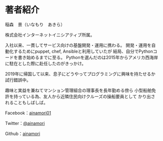 # 著者紹介

稲森　景（いなもり　あきら）

株式会社インターネットイニシアティブ所属。

入社以来、一貫してサービス向けの基盤開発・運用に携わる。
開発・運用を自動化するためにpuppet, chef, Ansibleと利用していたが
結局、自分でPythonコードを書き始めるまでに至る。
Pythonを選んだのは2015年からアメリカ西海岸に駐在とした際に赴任したのがきっかけ。

2019年に帰国して以来、息子にどうやってプログラミングに興味を持たせるか試行錯誤中。

趣味と実益を兼ねてマンション管理組合の理事長を長年勤める傍ら
小型船舶免許を持っている為、友人から近隣住民向けクルーズの操船要員として
かり出されることもしばしば。

Facebook：[ainamori01](https://www.facebook.com/ainamori01)

Twitter：[@ainamori](https://twitter.com/ainamori)

Github：[ainamori](https://github.com/ainamori)
